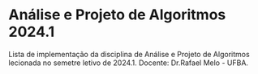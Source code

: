 # Análise e Projeto de Algoritmos 2024.1
Lista de implementação da disciplina de Análise e Projeto de Algoritmos lecionada no semetre letivo de 2024.1. Docente: Dr.Rafael Melo - UFBA. 